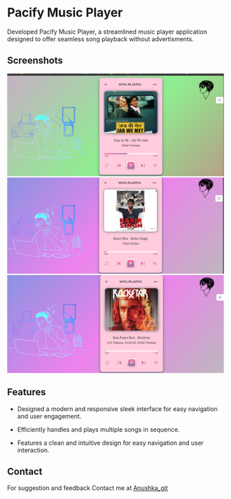 
#  Pacify Music Player

Developed Pacify Music Player, a streamlined music player application designed to offer seamless song playback without advertisments.

 




## Screenshots

![ss0](screenshots/s1.png)
![ss1](screenshots/s2.png)
![ss2](screenshots/s3.png)


## Features

- Designed a modern and responsive sleek interface for easy navigation and user engagement.

- Efficiently handles and plays multiple songs in sequence.

- Features a clean and intuitive design for easy navigation and user interaction.




## Contact

For suggestion and feedback Contact me at [ Anushka_git ](https://github.com/Anushkagit19)
